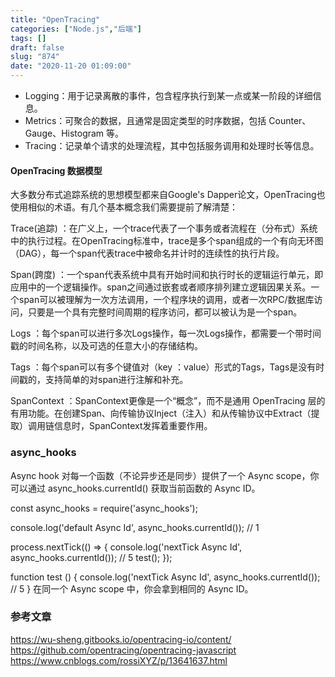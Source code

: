 ```yaml
---
title: "OpenTracing"
categories: ["Node.js","后端"]
tags: []
draft: false
slug: "874"
date: "2020-11-20 01:09:00"
---
```


- Logging：用于记录离散的事件，包含程序执行到某一点或某一阶段的详细信息。
- Metrics：可聚合的数据，且通常是固定类型的时序数据，包括 Counter、Gauge、Histogram 等。
- Tracing：记录单个请求的处理流程，其中包括服务调用和处理时长等信息。

#### OpenTracing 数据模型
大多数分布式追踪系统的思想模型都来自Google's Dapper论文，OpenTracing也使用相似的术语。有几个基本概念我们需要提前了解清楚：

Trace(追踪) ：在广义上，一个trace代表了一个事务或者流程在（分布式）系统中的执行过程。在OpenTracing标准中，trace是多个span组成的一个有向无环图（DAG），每一个span代表trace中被命名并计时的连续性的执行片段。

Span(跨度) ：一个span代表系统中具有开始时间和执行时长的逻辑运行单元，即应用中的一个逻辑操作。span之间通过嵌套或者顺序排列建立逻辑因果关系。一个span可以被理解为一次方法调用，一个程序块的调用，或者一次RPC/数据库访问，只要是一个具有完整时间周期的程序访问，都可以被认为是一个span。

Logs ：每个span可以进行多次Logs操作，每一次Logs操作，都需要一个带时间戳的时间名称，以及可选的任意大小的存储结构。

Tags ：每个span可以有多个键值对（key ：value）形式的Tags，Tags是没有时间戳的，支持简单的对span进行注解和补充。

SpanContext ：SpanContext更像是一个“概念”，而不是通用 OpenTracing 层的有用功能。在创建Span、向传输协议Inject（注入）和从传输协议中Extract（提取）调用链信息时，SpanContext发挥着重要作用。

### async_hooks

Async hook 对每一个函数（不论异步还是同步）提供了一个 Async scope，你可以通过 async_hooks.currentId() 获取当前函数的 Async ID。


const async_hooks = require('async_hooks');

console.log('default Async Id', async_hooks.currentId()); // 1

process.nextTick(() => {
  console.log('nextTick Async Id', async_hooks.currentId()); // 5
  test();
});

function test () {
  console.log('nextTick Async Id', async_hooks.currentId()); // 5
}
在同一个 Async scope 中，你会拿到相同的 Async ID。

### 参考文章
https://wu-sheng.gitbooks.io/opentracing-io/content/
https://github.com/opentracing/opentracing-javascript
https://www.cnblogs.com/rossiXYZ/p/13641637.html
